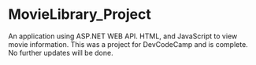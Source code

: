 # MovieLibrary_Project
An application using ASP.NET WEB API. HTML, and JavaScript to view movie information.
This was a project for DevCodeCamp and is complete. No further updates will be done.
